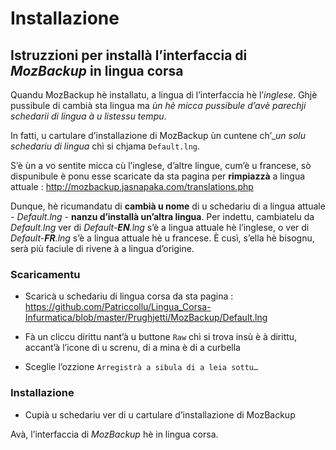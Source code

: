 # Installazione

## Istruzzioni per installà l’interfaccia di _MozBackup_ in lingua corsa

Quandu MozBackup hè installatu, a lingua di l’interfaccia hè l’_inglese_. Ghjè pussibule di cambià sta lingua ma _ùn hè micca pussibule d’avè parechji schedarii di lingua à u listessu tempu_.  

In fatti, u cartulare d’installazione di MozBackup ùn cuntene ch’__un solu schedariu di lingua_ chì si chjama `Default.lng`.

S’è ùn a vo sentite micca cù l’inglese, d’altre lingue, cum’è u francese, sò dispunibule è ponu esse scaricate da sta pagina per __rimpiazzà__ a lingua attuale :
    http://mozbackup.jasnapaka.com/translations.php

Dunque, hè ricumandatu di __cambià u nome__ di u schedariu di a lingua attuale - _Default.lng_ - __nanzu d’installà un’altra lingua__. Per indettu, cambiatelu da _Default.lng_ ver di _Default-__EN__.lng_ s’è a lingua attuale hè l’inglese, o ver di _Default-__FR__.lng_ s’è a lingua attuale hè u francese. È cusì, s’ella hè bisognu, serà più faciule di rivene à a lingua d’origine.

### Scaricamentu

- Scaricà u schedariu di lingua corsa da sta pagina :  
  https://github.com/Patriccollu/Lingua_Corsa-Infurmatica/blob/master/Prughjetti/MozBackup/Default.lng

- Fà un cliccu dirittu nant’à u buttone `Raw` chì si trova insù è à dirittu, accant’à l’icone di u screnu, di a mina è di a curbella

- Sceglie l’ozzione `Arregistrà a sibula di a leia sottu…`

### Installazione

- Cupià u schedariu ver di u cartulare d’installazione di MozBackup

Avà, l’interfaccia di _MozBackup_ hè in lingua corsa.
